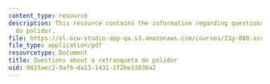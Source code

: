 ```yaml
---
content_type: resource
description: This resource contains the information regarding questions about a retranqueta
  do polidor.
file: https://ol-ocw-studio-app-qa.s3.amazonaws.com/courses/21g-880-accelerated-introductory-portuguese-for-spanish-speakers-fall-2013/9823aec29af8da1314312f2be33030a2_MIT21G_880F13_readquest4.pdf
file_type: application/pdf
resourcetype: Document
title: Questions about a retranqueta do polidor
uid: 9823aec2-9af8-da13-1431-2f2be33030a2
---
```

